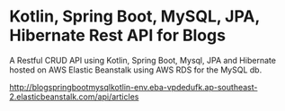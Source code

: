 # Kotlin, Spring Boot, MySQL, JPA, Hibernate Rest API for Blogs

A Restful CRUD API using Kotlin, Spring Boot, Mysql, JPA and Hibernate hosted on AWS Elastic Beanstalk using AWS RDS for the MySQL db.

http://blogspringbootmysqlkotlin-env.eba-vpdedufk.ap-southeast-2.elasticbeanstalk.com/api/articles
